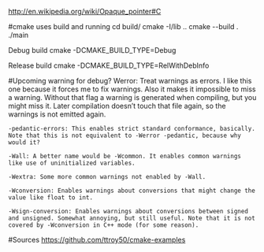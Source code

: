 http://en.wikipedia.org/wiki/Opaque_pointer#C

#cmake uses build and running
cd build/
cmake -I/lib ..
cmake --build .
./main


Debug build
cmake -DCMAKE_BUILD_TYPE=Debug <path>

Release build
cmake -DCMAKE_BUILD_TYPE=RelWithDebInfo <path>



#Upcoming warning for debug?
    Werror: Treat warnings as errors. I like this one because it forces me to fix warnings. Also it makes it impossible to miss a warning. Without that flag a warning is generated when compiling, but you might miss it. Later compilation doesn’t touch that file again, so the warnings is not emitted again.

    -pedantic-errors: This enables strict standard conformance, basically. Note that this is not equivalent to -Werror -pedantic, because why would it?

    -Wall: A better name would be -Wcommon. It enables common warnings like use of uninitialized variables.

    -Wextra: Some more common warnings not enabled by -Wall.

    -Wconversion: Enables warnings about conversions that might change the value like float to int.

    -Wsign-conversion: Enables warnings about conversions between signed and unsigned. Somewhat annoying, but still useful. Note that it is not covered by -Wconversion in C++ mode (for some reason).


#Sources
https://github.com/ttroy50/cmake-examples